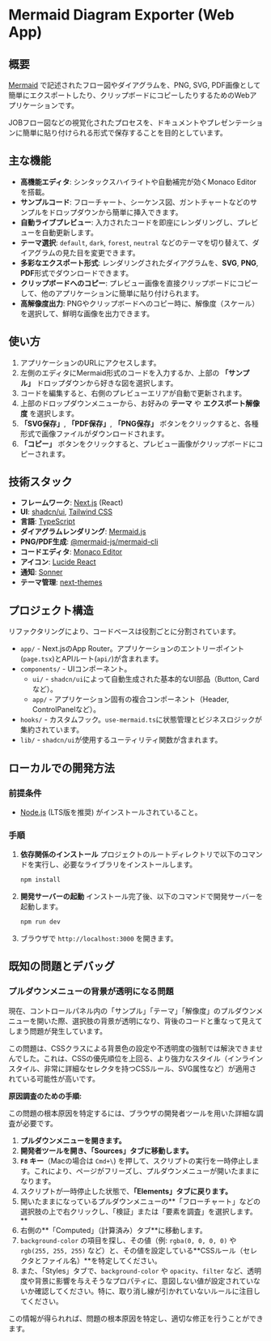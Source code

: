 # Mermaid Diagram Exporter (Web App)

## 概要

[Mermaid](https://mermaid-js.github.io/mermaid/#/) で記述されたフロー図やダイアグラムを、PNG, SVG, PDF画像として簡単にエクスポートしたり、クリップボードにコピーしたりするためのWebアプリケーションです。

JOBフロー図などの視覚化されたプロセスを、ドキュメントやプレゼンテーションに簡単に貼り付けられる形式で保存することを目的としています。

## 主な機能

- **高機能エディタ**: シンタックスハイライトや自動補完が効くMonaco Editorを搭載。
- **サンプルコード**: フローチャート、シーケンス図、ガントチャートなどのサンプルをドロップダウンから簡単に挿入できます。
- **自動ライブプレビュー**: 入力されたコードを即座にレンダリングし、プレビューを自動更新します。
- **テーマ選択**: `default`, `dark`, `forest`, `neutral` などのテーマを切り替えて、ダイアグラムの見た目を変更できます。
- **多彩なエクスポート形式**: レンダリングされたダイアグラムを、**SVG**, **PNG**, **PDF**形式でダウンロードできます。
- **クリップボードへのコピー**: プレビュー画像を直接クリップボードにコピーして、他のアプリケーションに簡単に貼り付けられます。
- **高解像度出力**: PNGやクリップボードへのコピー時に、解像度（スケール）を選択して、鮮明な画像を出力できます。

## 使い方

1. アプリケーションのURLにアクセスします。
2. 左側のエディタにMermaid形式のコードを入力するか、上部の **「サンプル」** ドロップダウンから好きな図を選択します。
3. コードを編集すると、右側のプレビューエリアが自動で更新されます。
4. 上部のドロップダウンメニューから、お好みの **テーマ** や **エクスポート解像度** を選択します。
5. **「SVG保存」**, **「PDF保存」**, **「PNG保存」** ボタンをクリックすると、各種形式で画像ファイルがダウンロードされます。
6. **「コピー」** ボタンをクリックすると、プレビュー画像がクリップボードにコピーされます。

## 技術スタック

- **フレームワーク**: [Next.js](https://nextjs.org/) (React)
- **UI**: [shadcn/ui](https://ui.shadcn.com/), [Tailwind CSS](https://tailwindcss.com/)
- **言語**: [TypeScript](https://www.typescriptlang.org/)
- **ダイアグラムレンダリング**: [Mermaid.js](https://mermaid-js.github.io/mermaid/#/)
- **PNG/PDF生成**: [@mermaid-js/mermaid-cli](https://github.com/mermaid-js/mermaid-cli)
- **コードエディタ**: [Monaco Editor](https://microsoft.github.io/monaco-editor/)
- **アイコン**: [Lucide React](https://lucide.dev/)
- **通知**: [Sonner](https://sonner.emilkowal.ski/)
- **テーマ管理**: [next-themes](https://github.com/pacocoursey/next-themes)

## プロジェクト構造

リファクタリングにより、コードベースは役割ごとに分割されています。

- `app/` - Next.jsのApp Router。アプリケーションのエントリーポイント(`page.tsx`)とAPIルート(`api/`)が含まれます。
- `components/` - UIコンポーネント。
  - `ui/` - `shadcn/ui`によって自動生成された基本的なUI部品（Button, Cardなど）。
  - `app/` - アプリケーション固有の複合コンポーネント（Header, ControlPanelなど）。
- `hooks/` - カスタムフック。`use-mermaid.ts`に状態管理とビジネスロジックが集約されています。
- `lib/` - `shadcn/ui`が使用するユーティリティ関数が含まれます。

## ローカルでの開発方法

### 前提条件

- [Node.js](https://nodejs.org/) (LTS版を推奨) がインストールされていること。

### 手順

1.  **依存関係のインストール**
    プロジェクトのルートディレクトリで以下のコマンドを実行し、必要なライブラリをインストールします。
    ```bash
    npm install
    ```

2.  **開発サーバーの起動**
    インストール完了後、以下のコマンドで開発サーバーを起動します。
    ```bash
    npm run dev
    ```

3.  ブラウザで `http://localhost:3000` を開きます。


## 既知の問題とデバッグ

### プルダウンメニューの背景が透明になる問題

現在、コントロールパネル内の「サンプル」「テーマ」「解像度」のプルダウンメニューを開いた際、選択肢の背景が透明になり、背後のコードと重なって見えてしまう問題が発生しています。

この問題は、CSSクラスによる背景色の設定や不透明度の強制では解決できませんでした。これは、CSSの優先順位を上回る、より強力なスタイル（インラインスタイル、非常に詳細なセレクタを持つCSSルール、SVG属性など）が適用されている可能性が高いです。

**原因調査のための手順:**

この問題の根本原因を特定するには、ブラウザの開発者ツールを用いた詳細な調査が必要です。

1.  **プルダウンメニューを開きます。**
2.  **開発者ツールを開き、「Sources」タブに移動します。**
3.  **`F8` キー**（Macの場合は `Cmd+\`) を押して、スクリプトの実行を一時停止します。これにより、ページがフリーズし、プルダウンメニューが開いたままになります。
4.  スクリプトが一時停止した状態で、**「Elements」タブに戻ります。**
5.  開いたままになっているプルダウンメニューの**「フローチャート」などの選択肢の上で右クリックし、「検証」または「要素を調査」を選択します。**
6.  右側の**「Computed」（計算済み）タブ**に移動します。
7.  `background-color` の項目を探し、その値（例: `rgba(0, 0, 0, 0)` や `rgb(255, 255, 255)` など）と、その値を設定している**CSSルール（セレクタとファイル名）**を特定してください。
8.  また、「Styles」タブで、`background-color` や `opacity`、`filter` など、透明度や背景に影響を与えそうなプロパティに、意図しない値が設定されていないか確認してください。特に、取り消し線が引かれていないルールに注目してください。

この情報が得られれば、問題の根本原因を特定し、適切な修正を行うことができます。
